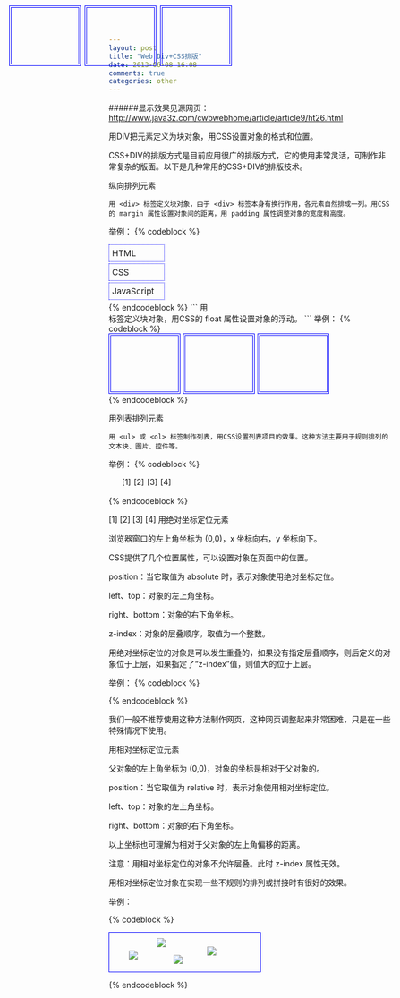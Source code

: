 ```yaml
---
layout: post
title: "Web Div+CSS排版"
date: 2013-06-08 16:08
comments: true
categories: other
---
```


######显示效果见源网页：http://www.java3z.com/cwbwebhome/article/article9/ht26.html

用DIV把元素定义为块对象，用CSS设置对象的格式和位置。

CSS+DIV的排版方式是目前应用很广的排版方式，它的使用非常灵活，可制作非常复杂的版面。以下是几种常用的CSS+DIV的排版技术。

纵向排列元素
```
用 <div> 标签定义块对象，由于 <div> 标签本身有换行作用，各元素自然排成一列。用CSS的 margin 属性设置对象间的距离，用 padding 属性调整对象的宽度和高度。
```

<!-- more -->

举例：
{% codeblock %} 
<style type="text/css">
#menu {
   width: 100px; font-size: 15px;
}
.dd {
   border: 1px dotted #0000FF; padding-top: 5px; padding-bottom: 5px; padding-left: 5px; margin-bottom: 3px;
}
</style>
<div id="menu">
<div class="dd">HTML</div>
<div class="dd">CSS</div>
<div class="dd">JavaScript</div>
</div>
{% endcodeblock %}
```
用 <div> 标签定义块对象，用CSS的 float 属性设置对象的浮动。
```
举例：
{% codeblock %}
<style type="text/css">
#box {
   height: 110px;
}
#b1 {
   width: 120px; height: 100px; border: 4px double #0000FF; float: left;
}
#b2 {
   width: 120px; height: 100px; border: 4px double #0000FF; float: left; clear: none; margin-left: 5px; margin-right: 5px;
}
#b3 {
   width: 120px; height: 100px; border: 4px double #0000FF; float: left; clear: right;
}
</style>
<div id="box">
<div id="b1"></div>
<div id="b2"></div>
<div id="b3"></div>
</div>
{% endcodeblock %}


用列表排列元素

```
用 <ul> 或 <ol> 标签制作列表，用CSS设置列表项目的效果。这种方法主要用于规则排列的文本块、图片、控件等。
```

举例：
{% codeblock %}
<style type="text/css">
.list1 {
   height: 20px;
}
.list1 ul {
   list-style-type: none; margin: 0px;
}
.list1 li {
   float: left; margin-right: 5px;
}
</style>
<div class="list1">
<ul>
<li>[1]</li>
<li>[2]</li>
<li>[3]</li>
<li>[4]</li>
</ul>
</div>

{% endcodeblock %}


[1] [2] [3] [4]
用绝对坐标定位元素

浏览器窗口的左上角坐标为 (0,0)，x 坐标向右，y 坐标向下。

CSS提供了几个位置属性，可以设置对象在页面中的位置。

position：当它取值为 absolute 时，表示对象使用绝对坐标定位。

left、top：对象的左上角坐标。

right、bottom：对象的右下角坐标。

z-index：对象的层叠顺序。取值为一个整数。

用绝对坐标定位的对象是可以发生重叠的，如果没有指定层叠顺序，则后定义的对象位于上层，如果指定了“z-index”值，则值大的位于上层。

举例：
{% codeblock %}
<style type="text/css">
#m1 {
   width: 120px; height: 100px; border: 4px double #0000FF; position: absolute; left: 50px; top: 10px; z-index: 1;
}
#m2 {
   width: 120px; height: 100px; border: 4px double #0000FF; position: absolute; left: 185px; top: 10px; z-index: 2;
}
#m3 {
   width: 120px; height: 100px; border: 4px double #0000FF; position: absolute; left: 320px; top: 10px; z-index: 3;
}
</style>
<div id="m1"></div>
<div id="m2"></div>
<div id="m3"></div>

{% endcodeblock %}

我们一般不推荐使用这种方法制作网页，这种网页调整起来非常困难，只是在一些特殊情况下使用。

用相对坐标定位元素

父对象的左上角坐标为 (0,0)，对象的坐标是相对于父对象的。

position：当它取值为 relative 时，表示对象使用相对坐标定位。

left、top：对象的左上角坐标。

right、bottom：对象的右下角坐标。

以上坐标也可理解为相对于父对象的左上角偏移的距离。

注意：用相对坐标定位的对象不允许层叠。此时 z-index 属性无效。

用相对坐标定位对象在实现一些不规则的排列或拼接时有很好的效果。

举例：

{% codeblock %}
<style type="text/css">
#area {
   width: 270px; height: 70px; border: 1px solid #0000FF;
}
#h1 {
   position: relative; left: 85px; top: 10px;
}
#h2 {
   position: relative; left: 15px; top: 32px;
}
#h3 {
   position: relative; left: 75px; top: 40px;
}
#h4 {
   position: relative; left: 115px; top: 25px;
}
</style>
<div id="area">
<img id="h1" src="./image/face19.gif" />
<img id="h2" src="./image/face19.gif" />
<img id="h3" src="./image/face19.gif" />
<img id="h4" src="./image/face19.gif" />
</div>

{% endcodeblock %}


